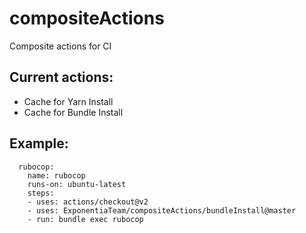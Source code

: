 # compositeActions
Composite actions for CI

## Current actions:
- Cache for Yarn Install
- Cache for Bundle Install

## Example:
```
  rubocop:
    name: rubocop
    runs-on: ubuntu-latest
    steps:
    - uses: actions/checkout@v2
    - uses: ExponentiaTeam/compositeActions/bundleInstall@master
    - run: bundle exec rubocop
```